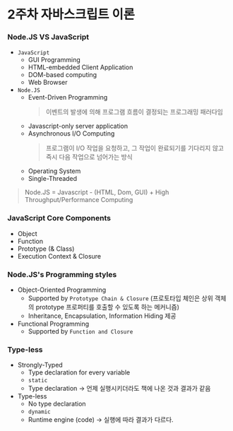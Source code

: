 # 2주차 자바스크립트 이론

### Node.JS VS JavaScript
- `JavaScript`
    - GUI Programming
    - HTML-embedded Client Application
    - DOM-based computing
    - Web Browser
- `Node.JS`
    - Event-Driven Programming
        > 이벤트의 발생에 의해 프로그램 흐름이 결정되는 프로그래밍 패러다임
    - Javascript-only server application
    - Asynchronous I/O Computing
        > 프로그램이 I/O 작업을 요청하고, 그 작업이 완료되기를 기다리지 않고 즉시 다음 작업으로 넘어가는 방식
    - Operating System
    - Single-Threaded
> Node.JS  = Javascript - (HTML, Dom, GUI) + High Throughput/Performance Computing

### JavaScript Core Components
- Object
- Function
- Prototype (& Class)
- Execution Context & Closure

### Node.JS's Programming styles
- Object-Oriented Programming
    - Supported by `Prototype Chain & Closure` (프로토타입 체인은 상위 객체의 prototype 프로퍼티를 호출할 수 있도록 하는 메커니즘)
    - Inheritance, Encapsulation, Information Hiding 제공
- Functional Programming
    - Supported by `Function and Closure`

### Type-less
- Strongly-Typed
    - Type declaration for every variable
    - `static`
    - Type declaration -> 언제 실행시키더라도 책에 나온 것과 결과가 같음
- Type-less
    - No type declaration
    - `dynamic`
    - Runtime engine (code) -> 실행에 따라 결과가 다르다.


